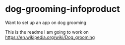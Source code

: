 # dog-grooming-infoproduct
Want to set up an app on dog grooming

This is the readme I am going to work on
https://en.wikipedia.org/wiki/Dog_grooming
